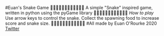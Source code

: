 #Euan's Snake Game
🐍🐍🐍🐍🐍🐍🐍🐍🐍🐍🐍🐍
A simple "Snake" inspired game, written in python using the pyGame library
🐍🐍🐍🐍🐍🐍🐍🐍🐍🐍🐍🐍
*How to play*
Use arrow keys to control the snake. Collect the spawning food to increase score and snake size.
🐍🐍🐍🐍🐍🐍🐍🐍🐍🐍🐍🐍
#All made by Euan O'Rourke 2020 [Twitter](http://twitter.com/euanorourke)
